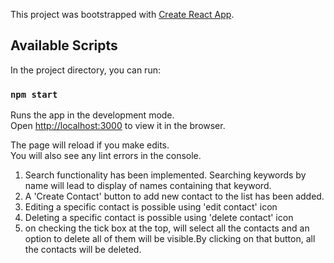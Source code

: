 This project was bootstrapped with [Create React App](https://github.com/facebook/create-react-app).

## Available Scripts

In the project directory, you can run:

### `npm start`

Runs the app in the development mode.<br />
Open [http://localhost:3000](http://localhost:3000) to view it in the browser.

The page will reload if you make edits.<br />
You will also see any lint errors in the console.

1. Search functionality has been implemented. Searching keywords by name will lead to display of names containing that keyword.
2. A 'Create Contact' button to add new contact to the list has been added.
3. Editing a specific contact is possible using 'edit contact' icon
4. Deleting a specific contact is possible using 'delete contact' icon
5. on checking the tick box at the top, will select all the contacts and an option to delete all of them will be visible.By clicking on that button, all the contacts will be deleted.
